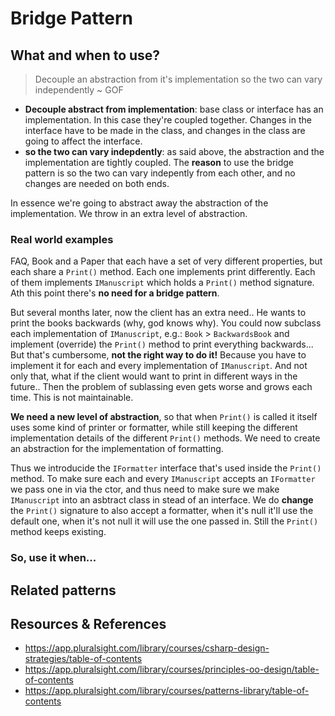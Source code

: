 # Bridge Pattern

## What and when to use?
> Decouple an abstraction from it's implementation so the two can vary independently ~ GOF

- **Decouple abstract from implementation**: base class or interface has an implementation. In this case they're coupled together. Changes in the interface have to be made in the class, and changes in the class are going to affect the interface.
- **so the two can vary indepdently**: as said above, the abstraction and the implementation are tightly coupled. The **reason** to use the bridge pattern is so the two can vary indepently from each other, and no changes are needed on both ends. 

In essence we're going to abstract away the abstraction of the implementation. We throw in an extra level of abstraction.

### Real world examples
FAQ, Book and a Paper that each have a set of very different properties, but each share a `Print()` method. Each one implements print differently.
Each of them implements `IManuscript` which holds a `Print()` method signature. Ath this point there's **no need for a bridge pattern**.

But several months later, now the client has an extra need.. He wants to print the books backwards (why, god knows why).
You could now subclass each implementation of `IManuscript`, e.g.: `Book` > `BackwardsBook` and implement (override) the `Print()` method to print everything backwards... But that's cumbersome, **not the right way to do it!** Because you have to implement it for each and every implementation of `IManuscript`. And not only that, what if the client would want to print in different ways in the future.. Then the problem of sublassing even gets worse and grows each time. This is not maintainable.

**We need a new level of abstraction**, so that when `Print()` is called it itself uses some kind of printer or formatter, while still keeping the different implementation details of the different `Print()` methods. We need to create an abstraction for the implementation of formatting.

Thus we introducide the `IFormatter` interface that's used inside the `Print()` method. To make sure each and every `IManuscript` accepts an `IFormatter` we pass one in via the ctor, and thus need to make sure we make `IManuscript` into an asbtract class in stead of an interface. We do **change** the `Print()` signature to also accept a formatter, when it's null it'll use the default one, when it's not null it will use the one passed in. Still the `Print()` method keeps existing.




### So, use it when...

## Related patterns


## Resources & References
- https://app.pluralsight.com/library/courses/csharp-design-strategies/table-of-contents
- https://app.pluralsight.com/library/courses/principles-oo-design/table-of-contents
- https://app.pluralsight.com/library/courses/patterns-library/table-of-contents